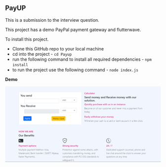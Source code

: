 ## PayUP

This is a submission to the interview question. 

This project has a demo PayPal payment gateway and flutterwave. 

To install this project.

 - Clone this GitHub repo to your local machine
 - cd into the project 
		 - `cd Payup`
 - run the following command to install all required dependencies
		 - `npm install` 
 - to run the project use the following command
		 - `node index.js`


**Demo**

![Screenshot 1](https://raw.githubusercontent.com/vsifiwe/Payup/main/Screen/1.png)